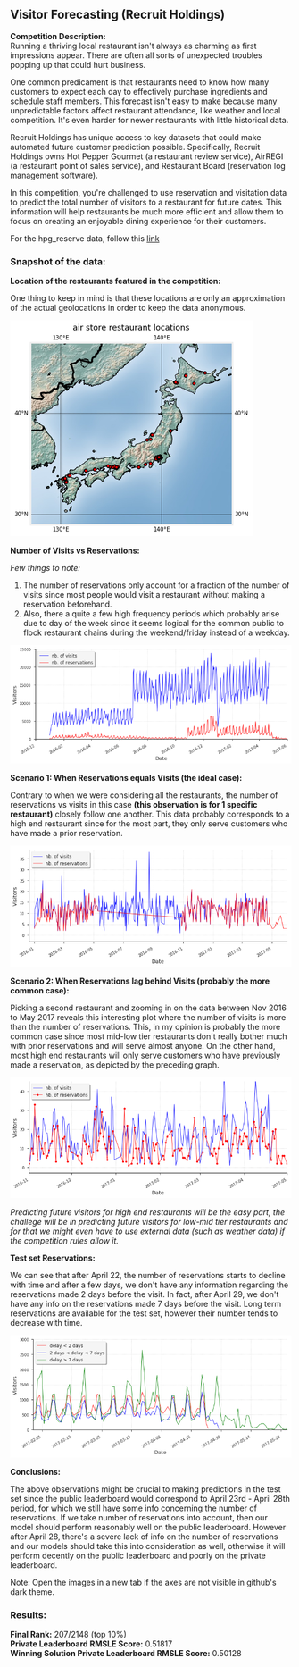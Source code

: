 ## Visitor Forecasting (Recruit Holdings)
**Competition Description:** <br>
Running a thriving local restaurant isn't always as charming as first impressions appear. There are often all sorts of unexpected troubles popping up that could hurt business.

One common predicament is that restaurants need to know how many customers to expect each day to effectively purchase ingredients and schedule staff members. This forecast isn't easy to make because many unpredictable factors affect restaurant attendance, like weather and local competition. It's even harder for newer restaurants with little historical data.

Recruit Holdings has unique access to key datasets that could make automated future customer prediction possible. Specifically, Recruit Holdings owns Hot Pepper Gourmet (a restaurant review service), AirREGI (a restaurant point of sales service), and Restaurant Board (reservation log management software).

In this competition, you're challenged to use reservation and visitation data to predict the total number of visitors to a restaurant for future dates. This information will help restaurants be much more efficient and allow them to focus on creating an enjoyable dining experience for their customers.

For the hpg_reserve data, follow this <a href="https://www.kaggle.com/c/recruit-restaurant-visitor-forecasting/data">link</a> <br>

### Snapshot of the data: <br>

**Location of the restaurants featured in the competition:** <br>

One thing to keep in mind is that these locations are only an approximation of the actual geolocations in order to keep the data anonymous. <br>

<kbd><img src="/Plots/locations.png"/></kbd> <br>


**Number of Visits vs Reservations:** <br>

*Few things to note:* <br>
1. The number of reservations only account for a fraction of the number of visits since most people would visit a restaurant without making
a reservation beforehand. <br>
2. Also, there a quite a few high frequency periods which probably arise due to day of the week since it seems logical for the common public to flock restaurant
chains during the weekend/friday instead of a weekday. <br>

<kbd><img src="/Plots/reservations_vs_visits.png"/></kbd> <br>

**Scenario 1: When Reservations equals Visits (the ideal case):** <br>

Contrary to when we were considering all the restaurants, the number of reservations vs visits in this case **(this observation is for 1 specific restaurant)** closely follow one another. This data probably corresponds to a high end restaurant since for the most part, they only serve customers who have made a prior reservation. <br>

<kbd><img src="Plots/ideal_case_reservations_equal_visits.png"/></kbd> <br>

**Scenario 2: When Reservations lag behind Visits (probably the more common case):** <br>

Picking a second restaurant and zooming in on the data between Nov 2016 to May 2017 reveals this interesting plot where the number of visits is more than the number of reservations. This, in my opinion is probably the more common case since most mid-low tier restaurants don't really bother much with prior reservations and will serve almost anyone. On the other hand, most high end restaurants will only serve customers who have previously made a reservation, as depicted by the preceding graph.<br>

<kbd><img src="Plots/case2_visits_exceeding_reservations.png"/></kbd> <br>

*Predicting future visitors for high end restaurants will be the easy part, the challege will be in predicting future visitors for low-mid tier restaurants and for that we might even have to use external data (such as weather data) if the competition rules allow it.* <br>

**Test set Reservations:** <br>

We can see that after April 22, the number of reservations starts to decline with time and after a few days, we don't have any information regarding the reservations made 2 days before the visit. In fact, after April 29, we don't have any info on the reservations made 7 days before the visit. Long term reservations are available for the test set, however their number tends to decrease with time. <br>

<kbd><img src="Plots/test_set_variations.png"/></kbd> <br>

**Conclusions:** <br>

The above observations might be crucial to making predictions in the test set since the public leaderboard would correspond to April 23rd - April 28th period, for which we still have some info concerning the number of reservations. If we take number of reservations into account, then our model should perform reasonably well on the public leaderboard. However after April 28, there's a severe lack of info on the number of reservations and our models should take this into consideration as well, otherwise it will perform decently on the public leaderboard and poorly on the private leaderboard. <br>

Note: Open the images in a new tab if the axes are not visible in github's dark theme. <br>

### Results: <br>
**Final Rank:** 207/2148 (top 10%) <br>
**Private Leaderboard RMSLE Score:** 0.51817 <br>
**Winning Solution Private Leaderboard RMSLE Score:** 0.50128 <br>
